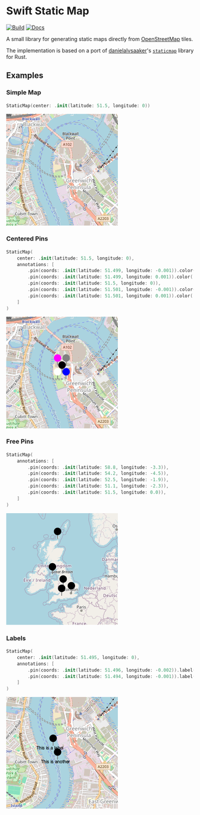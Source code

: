 # Swift Static Map

[![Build](https://github.com/fwcd/swift-static-map/actions/workflows/build.yml/badge.svg)](https://github.com/fwcd/swift-static-map/actions/workflows/build.yml)
[![Docs](https://github.com/fwcd/swift-static-map/actions/workflows/docs.yml/badge.svg)](https://fwcd.github.io/swift-static-map/documentation/staticmap)

A small library for generating static maps directly from [OpenStreetMap](https://www.openstreetmap.org) tiles.

The implementation is based on a port of [danielalvsaaker](https://github.com/danielalvsaaker)'s [`staticmap`](https://github.com/danielalvsaaker/staticmap) library for Rust.

## Examples

### Simple Map

```swift
StaticMap(center: .init(latitude: 51.5, longitude: 0))
```

![Simple Map](Images/SimpleMap.png)

### Centered Pins

```swift
StaticMap(
    center: .init(latitude: 51.5, longitude: 0),
    annotations: [
        .pin(coords: .init(latitude: 51.499, longitude: -0.001)).color(.white),
        .pin(coords: .init(latitude: 51.499, longitude: 0.001)).color(.blue),
        .pin(coords: .init(latitude: 51.5, longitude: 0)),
        .pin(coords: .init(latitude: 51.501, longitude: -0.001)).color(.magenta),
        .pin(coords: .init(latitude: 51.501, longitude: 0.001)).color(.gray),
    ]
)
```

![Centered Pins](Images/CenteredPins.png)

### Free Pins

```swift
StaticMap(
    annotations: [
        .pin(coords: .init(latitude: 58.8, longitude: -3.3)),
        .pin(coords: .init(latitude: 54.2, longitude: -4.5)),
        .pin(coords: .init(latitude: 52.5, longitude: -1.9)),
        .pin(coords: .init(latitude: 51.1, longitude: -2.3)),
        .pin(coords: .init(latitude: 51.5, longitude: 0.0)),
    ]
)
```

![Free Pins](Images/FreePins.png)

### Labels

```swift
StaticMap(
    center: .init(latitude: 51.495, longitude: 0),
    annotations: [
        .pin(coords: .init(latitude: 51.496, longitude: -0.002)).label("This is a label"),
        .pin(coords: .init(latitude: 51.494, longitude: -0.001)).label("This is another"),
    ]
)
```

![Labels](Images/Labels.png)
